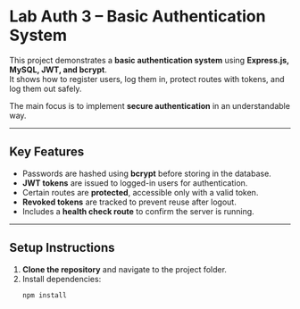 # Lab Auth 3 – Basic Authentication System

This project demonstrates a **basic authentication system** using **Express.js, MySQL, JWT, and bcrypt**.  
It shows how to register users, log them in, protect routes with tokens, and log them out safely.  

The main focus is to implement **secure authentication** in an understandable way.

---

## Key Features

- Passwords are hashed using **bcrypt** before storing in the database.  
- **JWT tokens** are issued to logged-in users for authentication.  
- Certain routes are **protected**, accessible only with a valid token.  
- **Revoked tokens** are tracked to prevent reuse after logout.  
- Includes a **health check route** to confirm the server is running.

---

## Setup Instructions

1. **Clone the repository** and navigate to the project folder.  
2. Install dependencies:  
   ```bash
   npm install
